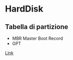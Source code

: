 # HardDisk
## Tabella di partizione
- MBR   Master Boot Record
- GPT  

[Link](https://hardisketerno.it/guida/hard-disk-esterno-mbr-o-gpt-quale-stile-di-partizione-e-meglio/)